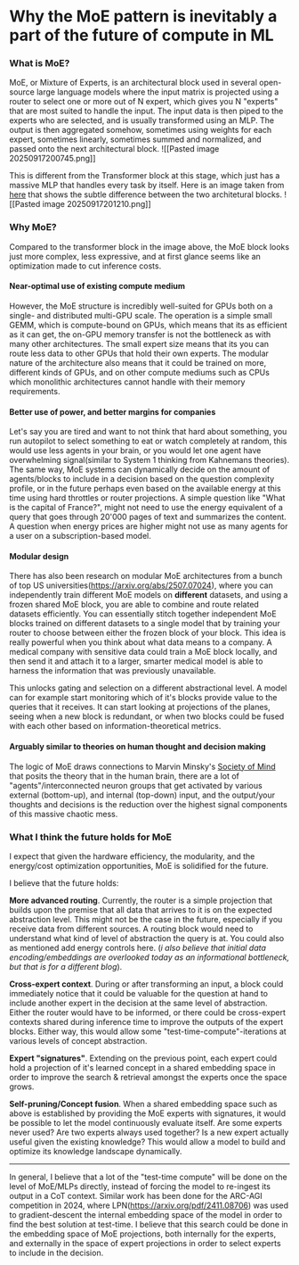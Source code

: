 # Why the MoE pattern is inevitably a part of the future of compute in ML

### What is MoE?

MoE, or Mixture of Experts, is an architectural block used in several open-source large language models where the input matrix is projected using a router to select one or more out of N expert, which gives you N "experts" that are most suited to handle the input. The input data is then piped to the experts who are selected, and is usually transformed using an MLP. The output is then aggregated somehow, sometimes using weights for each expert, sometimes linearly, sometimes summed and normalized, and passed onto the next architectural block. 
![[Pasted image 20250917200745.png]]

This is different from the Transformer block at this stage, which just has a massive MLP that handles every task by itself. Here is an image taken from [here](https://blog.dailydoseofds.com/p/transformer-vs-mixture-of-experts) that shows the subtle difference between the two architetural blocks.
![[Pasted image 20250917201210.png]]

### Why MoE?

Compared to the transformer block in the image above, the MoE block looks just more complex, less expressive, and at first glance seems like an optimization made to cut inference costs.

#### Near-optimal use of existing compute medium

However, the MoE structure is incredibly well-suited for GPUs both on a single- and distributed multi-GPU scale. The operation is a simple small GEMM, which is compute-bound on GPUs, which means that its as efficient as it can get, the on-GPU memory transfer is not the bottleneck as with many other architectures. The small expert size means that its you can route less data to other GPUs that hold their own experts. The modular nature of the architecture also means that it could be trained on more, different kinds of GPUs, and on other compute mediums such as CPUs which monolithic architectures cannot handle with their memory requirements.
#### Better use of power, and better margins for companies

Let's say you are tired and want to not think that hard about something, you run autopilot to select something to eat or watch completely at random, this would use less agents in your brain, or you would let one agent have overwhelming signal(similar to System 1 thinking from Kahnemans theories). The same way, MoE systems can dynamically decide on the amount of agents/blocks to include in a decision based on the question complexity profile, or in the future perhaps even based on the available energy at this time using hard throttles or router projections. A simple question like "What is the capital of France?", might not need to use the energy equivalent of a query that goes through 20'000 pages of text and summarizes the content. A question when energy prices are higher might not use as many agents for a user on a subscription-based model.
#### Modular design

There has also been research on modular MoE architectures from a bunch of top US universities(https://arxiv.org/abs/2507.07024), where you can independently train different MoE models on **different** datasets, and using a frozen shared MoE block, you are able to combine and route related datasets efficiently. You can essentially stitch together independent MoE blocks trained on different datasets to a single model that by training your router to choose between either the frozen block of your block. This idea is really powerful when you think about what data means to a company. A medical company with sensitive data could train a MoE block locally, and then send it and attach it to a larger, smarter medical model is able to harness the information that was previously unavailable.

This unlocks gating and selection on a different abstractional level. A model can for example start monitoring which of it's blocks provide value to the queries that it receives. It can start looking at projections of the planes, seeing when a new block is redundant, or when two blocks could be fused with each other based on information-theoretical metrics.
#### Arguably similar to theories on human thought and decision making

The logic of MoE draws connections to Marvin Minsky's [Society of Mind](https://en.wikipedia.org/wiki/Society_of_Mind) that posits the theory that in the human brain, there are a lot of  "agents"/interconnected neuron groups that get activated by various external (bottom-up), and internal (top-down) input, and the output/your thoughts and decisions is the reduction over the highest signal components of this massive chaotic mess.

### What I think the future holds for MoE

I expect that given the hardware efficiency, the modularity, and the energy/cost optimization opportunities, MoE is solidified for the future.

I believe that the future holds:

**More advanced routing**. Currently, the router is a simple projection that builds upon the premise that all data that arrives to it is on the expected abstraction level. This might not be the case in the future, especially if you receive data from different sources. A routing block would need to understand what kind of level of abstraction the query is at. You could also as mentioned add energy controls here. 
(*i also believe that initial data encoding/embeddings are overlooked today as an informational bottleneck, but that is for a different blog*).

**Cross-expert context**. During or after transforming an input, a block could immediately notice that it could be valuable for the question at hand to include another expert in the decision at the same level of abstraction. Either the router would have to be informed, or there could be cross-expert contexts shared during inference time to improve the outputs of the expert blocks.
Either way, this would allow some "test-time-compute"-iterations at various levels of concept abstraction.

**Expert "signatures"**. Extending on the previous point, each expert could hold a projection of it's learned concept in a shared embedding space in order to improve the search & retrieval amongst the experts once the space grows.

**Self-pruning/Concept fusion**. When a shared embedding space such as above is established by providing the MoE experts with signatures, it would be possible to let the model continuously evaluate itself. Are some experts never used? Are two experts always used together? Is a new expert actually useful given the existing knowledge? This would allow a model to build and optimize its knowledge landscape dynamically. 

---

In general, I believe that a lot of the "test-time compute" will be done on the level of MoE/MLPs directly, instead of forcing the model to re-ingest its output in a CoT context.  Similar work has been done for the ARC-AGI competition in 2024, where LPN(https://arxiv.org/pdf/2411.08706) was used to gradient-descent the internal embedding space of the model in order to find the best solution at test-time. I believe that this search could be done in the embedding space of MoE projections, both internally for the experts, and externally in the space of expert projections in order to select experts to include in the decision.
